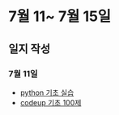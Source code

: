 # 7월 11~ 7월 15일 

## 일지 작성
### 7월 11일
- [python 기초 실습](./python_startup/)
- [codeup 기초 100제](./codeup/)